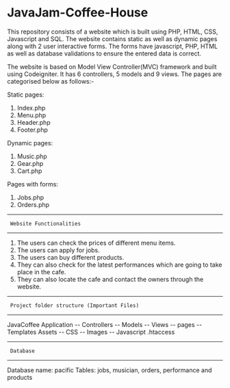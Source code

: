 # JavaJam-Coffee-House
This repository consists of a website which is built using PHP, HTML, CSS, Javascript and SQL. The website contains static as well as dynamic pages along with 2 user interactive forms. The forms have javascript, PHP, HTML as well as database validations to ensure the entered data is correct.

The website is based on Model View Controller(MVC) framework and built using Codeigniter. It has 6 controllers, 5 models and 9 views. The pages are categorised below as follows:-

Static pages:
 1. Index.php
 2. Menu.php
 3. Header.php
 4. Footer.php
 
Dynamic pages:
 1. Music.php
 2. Gear.php
 3. Cart.php

Pages with forms:
 1. Jobs.php
 2. Orders.php
_______________________________________________________________________________________________________ 
     Website Functionalities
_______________________________________________________________________________________________________ 
 1. The users can check the prices of different menu items.
 2. The users can apply for jobs.
 3. The users can buy different products.
 4. They can also check for the latest performances which are going to take place in the cafe.
 5. They can also locate the cafe and contact the owners through the website.

_______________________________________________________________________________________________________ 
     Project folder structure (Important Files)
_______________________________________________________________________________________________________ 
JavaCoffee
  Application
  --   Controllers
  --   Models
  --   Views
      -- pages
      -- Templates
  Assets
  --   CSS
  --   Images
  --   Javascript
  .htaccess
  
_______________________________________________________________________________________________________ 
     Database
_______________________________________________________________________________________________________ 
Database name: pacific
Tables: jobs, musician, orders, performance and products

